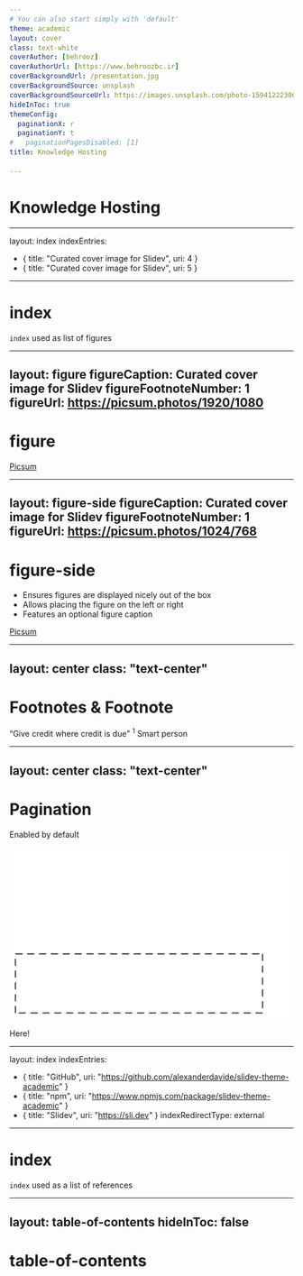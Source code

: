 ```yaml
---
# You can also start simply with 'default'
theme: academic
layout: cover
class: text-white
coverAuthor: [behrooz]
coverAuthorUrl: [https://www.behroozbc.ir]
coverBackgroundUrl: /presentation.jpg
coverBackgroundSource: unsplash
coverBackgroundSourceUrl: https://images.unsplash.com/photo-1594122230689-45899d9e6f69?ixlib=rb-1.2.1&ixid=MnwxMjA3fDB8MHxwaG90by1wYWdlfHx8fGVufDB8fHx8&auto=format&fit=crop&w=1170&q=80
hideInToc: true
themeConfig:
  paginationX: r
  paginationY: t
#   paginationPagesDisabled: [1]
title: Knowledge Hosting

---
```


# Knowledge Hosting

<Pagination classNames="text-gray-300" />


---
layout: index
indexEntries:
  - { title: "Curated cover image for Slidev", uri: 4 }
  - { title: "Curated cover image for Slidev", uri: 5 }
---

# index

`index` used as list of figures

---
layout: figure
figureCaption: Curated cover image for Slidev
figureFootnoteNumber: 1
figureUrl: https://picsum.photos/1920/1080
---

# figure

<Footnotes separator>
  <Footnote :number=1><a href="https://picsum.photos/" rel="noreferrer" target="_blank">Picsum</a></Footnote>
</Footnotes>

---
layout: figure-side
figureCaption: Curated cover image for Slidev
figureFootnoteNumber: 1
figureUrl: https://picsum.photos/1024/768
---

# figure-side

- Ensures figures are displayed nicely out of the box
- Allows placing the figure on the left or right
- Features an optional figure caption

<Footnotes separator>
  <Footnote :number=1><a href="https://picsum.photos/" rel="noreferrer" target="_blank">Picsum</a></Footnote>
</Footnotes>

---
layout: center
class: "text-center"
---

# Footnotes & Footnote

<span class="font-extralight">
  <q>Give credit where credit is due</q>
  <sup>1</sup>
</span>

<Footnotes separator>
  <Footnote :number=1>Smart person</Footnote>
</Footnotes>

---
layout: center
class: "text-center"
---

# Pagination

<span class="font-extralight">Enabled by default</span>

<img
  class="absolute transform rotate-z-180 -top-0.9 -right-21.5 w-36"
  src="/box.svg"
/>

<p class="absolute font-extralight right-14 transform rotate-8 top-4">Here!</p>

---
layout: index
indexEntries:
  - { title: "GitHub", uri: "https://github.com/alexanderdavide/slidev-theme-academic" }
  - { title: "npm", uri: "https://www.npmjs.com/package/slidev-theme-academic" }
  - { title: "Slidev", uri: "https://sli.dev" }
indexRedirectType: external
---

# index

`index` used as a list of references


---
layout: table-of-contents
hideInToc: false
---

# table-of-contents
